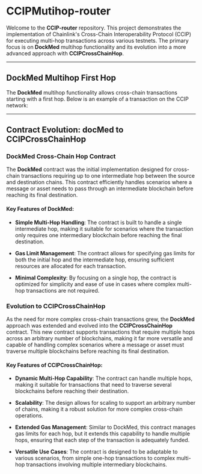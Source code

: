 # **CCIPMutihop-router**

Welcome to the **CCIP-router** repository. This project demonstrates the implementation of Chainlink's Cross-Chain Interoperability Protocol (CCIP) for executing multi-hop transactions across various testnets. The primary focus is on **DockMed** multihop functionality and its evolution into a more advanced approach with **CCIPCrossChainHop**.

---

## **DockMed Multihop First Hop**

The **DockMed** multihop functionality allows cross-chain transactions starting with a first hop. Below is an example of a transaction on the CCIP network:

---

## **Contract Evolution: docMed to CCIPCrossChainHop**

### **DockMed Cross-Chain Hop Contract**

The **DockMed** contract was the initial implementation designed for cross-chain transactions requiring up to one intermediate hop between the source and destination chains. This contract efficiently handles scenarios where a message or asset needs to pass through an intermediate blockchain before reaching its final destination.

#### **Key Features of DockMed:**

- **Simple Multi-Hop Handling**: The contract is built to handle a single intermediate hop, making it suitable for scenarios where the transaction only requires one intermediary blockchain before reaching the final destination.

- **Gas Limit Management**: The contract allows for specifying gas limits for both the initial hop and the intermediate hop, ensuring sufficient resources are allocated for each transaction.

- **Minimal Complexity**: By focusing on a single hop, the contract is optimized for simplicity and ease of use in cases where complex multi-hop transactions are not required.

### **Evolution to CCIPCrossChainHop**

As the need for more complex cross-chain transactions grew, the **DockMed** approach was extended and evolved into the **CCIPCrossChainHop** contract. This new contract supports transactions that require multiple hops across an arbitrary number of blockchains, making it far more versatile and capable of handling complex scenarios where a message or asset must traverse multiple blockchains before reaching its final destination.

#### **Key Features of CCIPCrossChainHop:**

- **Dynamic Multi-Hop Capability**: The contract can handle multiple hops, making it suitable for transactions that need to traverse several blockchains before reaching their destination.

- **Scalability**: The design allows for scaling to support an arbitrary number of chains, making it a robust solution for more complex cross-chain operations.

- **Extended Gas Management**: Similar to DockMed, this contract manages gas limits for each hop, but it extends this capability to handle multiple hops, ensuring that each step of the transaction is adequately funded.

- **Versatile Use Cases**: The contract is designed to be adaptable to various scenarios, from simple one-hop transactions to complex multi-hop transactions involving multiple intermediary blockchains.